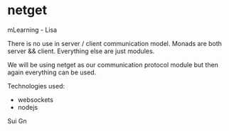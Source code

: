 # netget
mLearning - Lisa

There is no use in server / client communication model.
Monads are both server && client.
Everything else are just modules.

We will be using netget as our communication protocol module but
then again everything can be used.

Technologies used:
- websockets
- nodejs

Sui Gn